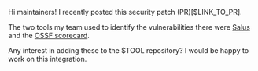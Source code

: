 Hi maintainers! I recently posted this security patch (PR)[$LINK_TO_PR]. 

The two tools my team used to identify the vulnerabilities there were [Salus](https://github.com/coinbase/salus) and the [OSSF scorecard](https://github.com/ossf/scorecard). 

Any interest in adding these to the $TOOL repository? I would be happy to work on this integration.
